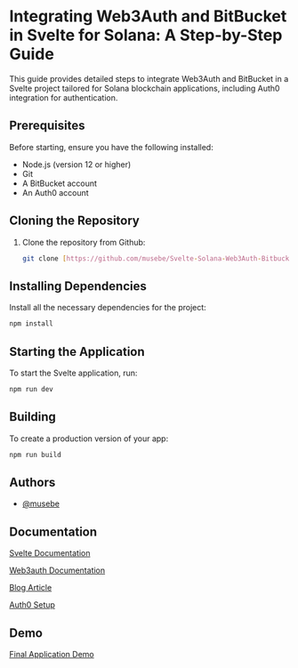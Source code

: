 
# Integrating Web3Auth and BitBucket in Svelte for Solana: A Step-by-Step Guide

This guide provides detailed steps to integrate Web3Auth and BitBucket in a Svelte project tailored for Solana blockchain applications, including Auth0 integration for authentication.


## Prerequisites

Before starting, ensure you have the following installed:
- Node.js (version 12 or higher)
- Git
- A BitBucket account
- An Auth0 account
## Cloning the Repository

1. Clone the repository from Github:
    ```bash
    git clone [https://github.com/musebe/Svelte-Solana-Web3Auth-Bitbucket.git]
    ```

##  Installing Dependencies

Install all the necessary dependencies for the project:

```bash
npm install

```
## Starting the Application

To start the Svelte application, run:

```bash
npm run dev

```
## Building

To create a production version of your app:

```bash
npm run build
```
## Authors

- [@musebe](https://github.com/musebe)


## Documentation

[Svelte Documentation](https://svelte.dev/docs/introduction)

[Web3auth Documentation](https://web3auth.io/docs)

[Blog Article](https://publishedmediajams.notion.site/publishedmediajams/Integrating-Web3Auth-and-BitBucket-in-Svelte-for-Solana-A-Step-by-Step-Guide-965ac6bea90c413bb4c7031ca9de16f5) 

[Auth0 Setup](https://auth0.com/docs/get-started/applications/application-settings)
## Demo

[Final Application Demo](https://res.cloudinary.com/hackit-africa/image/upload/v1688687004/final.gif)
